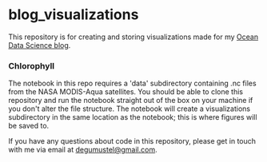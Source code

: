 # blog_visualizations
This repository is for creating and storing visualizations made for my [Ocean Data Science blog](https://oceandatascience.medium.com/).

### Chlorophyll
The notebook in this repo requires a 'data' subdirectory containing .nc files from the NASA MODIS-Aqua satellites. You should be able to clone this repository and run the notebook straight out of the box on your machine if you don't alter the file structure. The notebook will create a visualizations subdirectory in the same location as the notebook; this is where figures will be saved to. 


If you have any questions about code in this repository, please get in touch with me via email at degumustel@gmail.com. 
